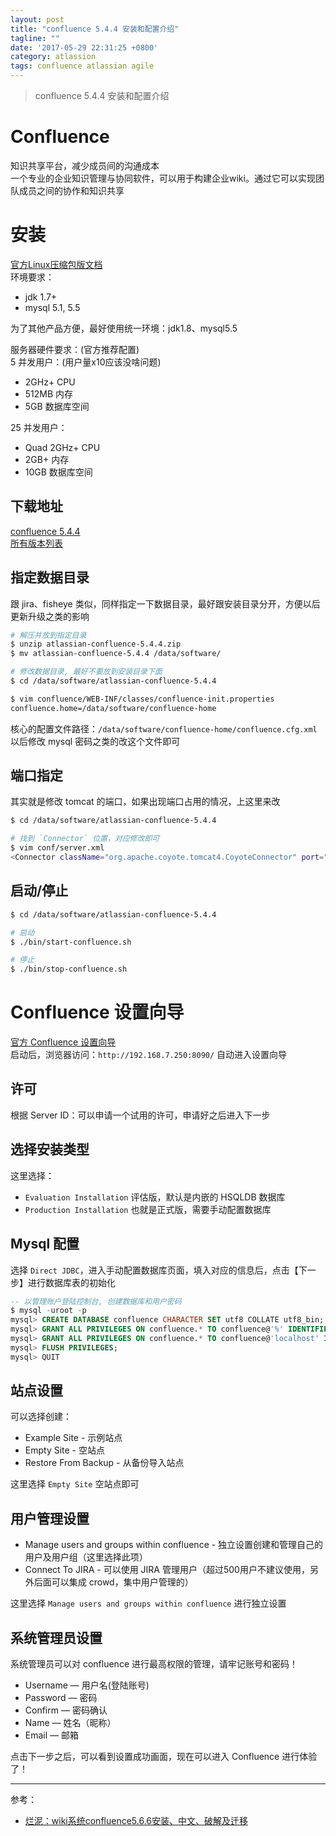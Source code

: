 ```yaml
---
layout: post
title: "confluence 5.4.4 安装和配置介绍"
tagline: ""
date: '2017-05-29 22:31:25 +0800'
category: atlassion
tags: confluence atlassian agile
---
```

> confluence 5.4.4 安装和配置介绍

# Confluence
知识共享平台，减少成员间的沟通成本  
一个专业的企业知识管理与协同软件，可以用于构建企业wiki。通过它可以实现团队成员之间的协作和知识共享  

# 安装
[官方Linux压缩包版文档](https://confluence.atlassian.com/conf54/confluence-installation-and-upgrade-guide/confluence-installation-guide/installing-confluence/installing-confluence-on-linux/installing-confluence-on-linux-from-archive-file)      
环境要求：
- jdk 1.7+
- mysql 5.1, 5.5

为了其他产品方便，最好使用统一环境：jdk1.8、mysql5.5

服务器硬件要求：(官方推荐配置)    
5 并发用户：(用户量x10应该没啥问题)      
- 2GHz+ CPU
- 512MB 内存
- 5GB 数据库空间

25 并发用户：        
- Quad 2GHz+ CPU
- 2GB+ 内存
- 10GB 数据库空间


## 下载地址
[confluence 5.4.4](https://www.atlassian.com/software/confluence/downloads/binary/atlassian-confluence-5.4.4.zip)   
[所有版本列表](https://www.atlassian.com/software/confluence/download-archives)

## 指定数据目录
跟 jira、fisheye 类似，同样指定一下数据目录，最好跟安装目录分开，方便以后更新升级之类的影响
```bash
# 解压并放到指定目录
$ unzip atlassian-confluence-5.4.4.zip
$ mv atlassian-confluence-5.4.4 /data/software/

# 修改数据目录, 最好不要放到安装目录下面
$ cd /data/software/atlassian-confluence-5.4.4

$ vim confluence/WEB-INF/classes/confluence-init.properties
confluence.home=/data/software/confluence-home
```

核心的配置文件路径：`/data/software/confluence-home/confluence.cfg.xml`     
以后修改 mysql 密码之类的改这个文件即可

## 端口指定
其实就是修改 tomcat 的端口，如果出现端口占用的情况，上这里来改
```bash
$ cd /data/software/atlassian-confluence-5.4.4

# 找到 `Connector` 位置，对应修改即可
$ vim conf/server.xml
<Connector className="org.apache.coyote.tomcat4.CoyoteConnector" port="8090" ...
```

## 启动/停止
```bash
$ cd /data/software/atlassian-confluence-5.4.4

# 启动
$ ./bin/start-confluence.sh

# 停止
$ ./bin/stop-confluence.sh
```

# Confluence 设置向导
[官方 Confluence 设置向导](https://confluence.atlassian.com/conf54/confluence-installation-and-upgrade-guide/confluence-setup-guide)     
启动后，浏览器访问：`http://192.168.7.250:8090/` 自动进入设置向导

## 许可
根据 Server ID：可以申请一个试用的许可，申请好之后进入下一步

## 选择安装类型
这里选择：
- `Evaluation Installation` 评估版，默认是内嵌的 HSQLDB 数据库
- `Production Installation` 也就是正式版，需要手动配置数据库

## Mysql 配置
选择 `Direct JDBC`，进入手动配置数据库页面，填入对应的信息后，点击【下一步】进行数据库表的初始化
```sql
-- 以管理账户登陆控制台, 创建数据库和用户密码
$ mysql -uroot -p
mysql> CREATE DATABASE confluence CHARACTER SET utf8 COLLATE utf8_bin;
mysql> GRANT ALL PRIVILEGES ON confluence.* TO confluence@'%' IDENTIFIED BY 'confluenceXXXX';
mysql> GRANT ALL PRIVILEGES ON confluence.* TO confluence@'localhost' IDENTIFIED BY 'confluenceXXXX';
mysql> FLUSH PRIVILEGES;
mysql> QUIT
```

## 站点设置
可以选择创建：  
- Example Site - 示例站点
- Empty Site - 空站点
- Restore  From Backup - 从备份导入站点

这里选择 `Empty Site` 空站点即可

## 用户管理设置
- Manage users and groups within confluence - 独立设置创建和管理自己的用户及用户组（这里选择此项）
- Connect To JIRA - 可以使用 JIRA 管理用户（超过500用户不建议使用，另外后面可以集成 crowd，集中用户管理的）

这里选择 `Manage users and groups within confluence` 进行独立设置

## 系统管理员设置
系统管理员可以对 confluence 进行最高权限的管理，请牢记账号和密码！
- Username — 用户名(登陆账号)
- Password — 密码
- Confirm — 密码确认
- Name — 姓名（昵称）
- Email — 邮箱

点击下一步之后，可以看到设置成功画面，现在可以进入 Confluence 进行体验了！

---
参考：
- [烂泥：wiki系统confluence5.6.6安装、中文、破解及迁移](http://www.ilanni.com/?p=11989)

